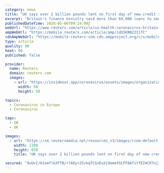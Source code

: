 ```yaml
---
category: news
title: "UK says over 2 billion pounds lent on first day of new credit scheme"
excerpt: "Britain's finance ministry said more than 69,000 loans to small businesses worth more than 2 billion pounds ($2.5 billion) were made in the first 24 hours of the launch of the emergency coronavirus credit scheme which carries 100% state guarantees."
publishedDateTime: 2020-05-06T09:24:00Z
webUrl: "https://www.reuters.com/article/us-health-coronavirus-britain-loans-idUSKBN22I17C"
ampWebUrl: "https://mobile.reuters.com/article/amp/idUSKBN22I17C"
cdnAmpWebUrl: "https://mobile-reuters-com.cdn.ampproject.org/c/s/mobile.reuters.com/article/amp/idUSKBN22I17C"
type: article
quality: 90
heat: 90
published: false

provider:
  name: Reuters
  domain: reuters.com
  images:
    - url: "https://insideout.app/coronavirus/assets/images/organizations/reuters.com-50x50.jpg"
      width: 50
      height: 50

topics:
  - Coronavirus in Europe
  - Coronavirus

tags:
  - GB
  - UK

images:
  - url: "https://s4.reutersmedia.net/resources_v3/images/rcom-default.png"
    width: 1200
    height: 630
    title: "UK says over 2 billion pounds lent on first day of new credit scheme"

secured: "9uUvI/HJomflkXTfB/+l6Oy+25vkqTCGnEuXi9emmfGCFF0AfiYfEIHCR7oj3rIqv9JeaULcZN/6/1B7F33FIGXQMvEREEsKVNhT00txyQwlwpd6+UiYSjKGt/izvwANNDICFrtT8CGMx0OyN7AeZ/A8QphAUVEwk9vLpmiWFWCDPYq/xJ77MG4vZF/HILBn277VTmPlR4Y2xZeTtk7ANVZPmia97Soh724HklxH35crHQ9ngihgErnTyJtd0Qb1UJ6rJoE/UUhogmD0sbe015to42jh6JhoyUXW7Q9qTenjg7l3XimOvoYZe8pnZS49;ARL1qMNU6GmiHPqmKdwWew=="
---
```


